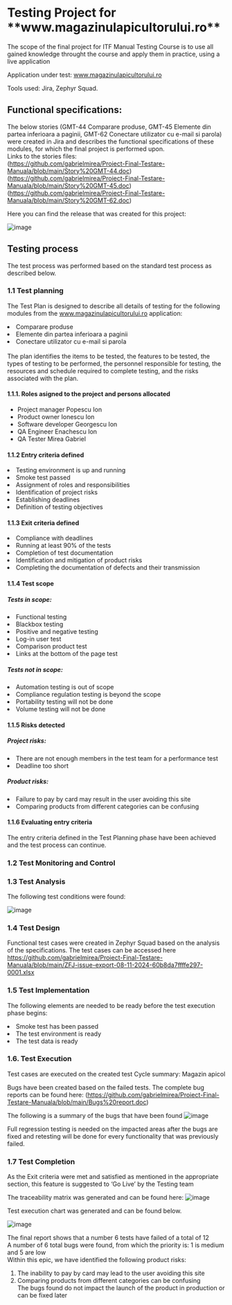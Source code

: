 <h1>Testing Project for **www.magazinulapicultorului.ro**</h1>

The scope of the final project for ITF Manual Testing Course is to use all gained knowledge throught the course and apply them in practice, using a live application

Application under test: www.magazinulapicultorului.ro

Tools used: Jira, Zephyr Squad.

<h2>Functional specifications:</h2>

The below stories (GMT-44 Comparare produse, GMT-45 Elemente din partea inferioara a paginii, GMT-62 Conectare utilizator cu e-mail si parola) were created in Jira and describes the functional specifications of these modules, for which the final project is performed upon.
<br>
Links to the stories files:
<br>
(https://github.com/gabrielmirea/Proiect-Final-Testare-Manuala/blob/main/Story%20GMT-44.doc)
<br>
(https://github.com/gabrielmirea/Proiect-Final-Testare-Manuala/blob/main/Story%20GMT-45.doc)
<br>
(https://github.com/gabrielmirea/Proiect-Final-Testare-Manuala/blob/main/Story%20GMT-62.doc)
<br>

Here you can find the release that was created for this project:

![image](https://github.com/user-attachments/assets/66d6ae58-21f2-4d9d-bda7-9bada4a09432)


<h2>Testing process</h2>

The test process was performed based on the standard test process as described below.

<h3>1.1 Test planning</h3>

The Test Plan is designed to describe all details of testing for the following modules from the www.magazinulapicultorului.ro application:

<li>Comparare produse</li>
<li>Elemente din partea inferioara a paginii</li>
<li>Conectare utilizator cu e-mail si parola</li>
<br>The plan identifies the items to be tested, the features to be tested, the types of testing to be performed, the personnel responsible for testing, the resources and schedule required to complete testing, and the risks associated with the plan.

<h4>1.1.1. Roles asigned to the project and persons allocated</h4>

<ul>
  <li>Project manager Popescu Ion</li> 
  <li>Product owner Ionescu Ion</li>
  <li>Software developer Georgescu Ion</li>
  <li>QA Engineer Enachescu Ion</li>
  <li>QA Tester Mirea Gabriel</li>
</ul>

<h4> 1.1.2 Entry criteria defined </h4>

<li> Testing environment is up and running</li>
<li> Smoke test passed</li>
<li> Assignment of roles and responsibilities </li> 
<li> Identification of project risks </li> 
<li> Establishing deadlines </li>
<li> Definition of testing objectives</li>

<h4> 1.1.3 Exit criteria defined </h4>

<li> Compliance with deadlines </li> 
<li> Running at least 90% of the tests </li> 
<li> Completion of test documentation </li> 
<li> Identification and mitigation of product risks </li> 
<li> Completing the documentation of defects and their transmission </li> 

<h4> 1.1.4 Test scope</h4>

<h5> Tests in scope: </h5>
<li>Functional testing</li>
<li>Blackbox testing</li>
<li>Positive and negative testing</li>
<li>Log-in user test</li>
<li>Comparison product test</li>
<li>Links at the bottom of the page test</li>

  <h5>Tests not in scope: </h5>

<li> Automation testing is out of scope </li>
<li> Compliance regulation testing is beyond the scope </li>
<li> Portability testing will not be done </li>
<li> Volume testing will not be done </li>


<h4>1.1.5 Risks detected</h4>

<h5>Project risks:</h5>

<li> There are not enough members in the test team for a performance test </li>
<li> Deadline too short </li>

<h5> Product risks: </h5>

<li> Failure to pay by card may result in the user avoiding this site </li>
<li>  Comparing products from different categories can be confusing </li>

<h4>1.1.6 Evaluating entry criteria</h4>

The entry criteria defined in the Test Planning phase have been achieved and the test process can continue.

<h3>1.2 Test Monitoring and Control<h3>


<h3> 1.3 Test Analysis </h3>


The following test conditions were found: <br>
 
![image](https://github.com/user-attachments/assets/6a3304b4-41ac-4f62-91c6-74612421a2a4)


<h3>1.4 Test Design</h3>

Functional test cases were created in Zephyr Squad based on the analysis of the specifications. The test cases can be accessed here 
https://github.com/gabrielmirea/Proiect-Final-Testare-Manuala/blob/main/ZFJ-issue-export-08-11-2024-60b8da7ffffe297-0001.xlsx

<h3>1.5 Test Implementation</h3>

The following elements are needed to be ready before the test execution phase begins:

<li> Smoke test has been passed </li>
<li> The test environment is ready </li>
<li> The test data is ready</li>

<h3>1.6. Test Execution </h3>

Test cases are executed on the created test Cycle summary: Magazin apicol

Bugs have been created based on the failed tests. The complete bug reports can be found here: (https://github.com/gabrielmirea/Proiect-Final-Testare-Manuala/blob/main/Bugs%20report.doc)

The following is a summary of the bugs that have been found
![image](https://github.com/user-attachments/assets/acb310b5-21d1-456d-9702-6e479790a52c)


Full regression testing is needed on the impacted areas after the bugs are fixed and retesting will be done for every functionality that was previously failed.

<h3> 1.7 Test Completion</h3>
As the Exit criteria were met and satisfied as mentioned in the appropriate section, this feature is suggested to ‘Go Live’ by the Testing team

The traceability matrix was generated and can be found here: 
![image](https://github.com/user-attachments/assets/24d2ee85-fb38-4e67-8b85-1158a4471f12)


Test execution chart was generated and can be found below. 

![image](https://github.com/user-attachments/assets/2fc8de22-d871-4046-88d8-5a16fa34e6aa)


The final report shows that a number 6 tests have failed of a total of 12
<br>
A number of 6 total bugs were found, from which the priority is: 1 is medium and 5 are low
<br>
Within this epic, we have identified the following product risks:
<br>
1. The inability to pay by card may lead to the user avoiding this site
2. Comparing products from different categories can be confusing
   <br>
   The bugs found do not impact the launch of the product in production or can be fixed later

